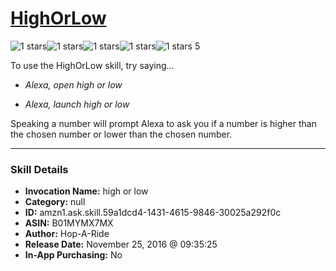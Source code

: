 # [HighOrLow](http://alexa.amazon.com/#skills/amzn1.ask.skill.59a1dcd4-1431-4615-9846-30025a292f0c)
![1 stars](../../images/ic_star_black_18dp_1x.png)![1 stars](../../images/ic_star_border_black_18dp_1x.png)![1 stars](../../images/ic_star_border_black_18dp_1x.png)![1 stars](../../images/ic_star_border_black_18dp_1x.png)![1 stars](../../images/ic_star_border_black_18dp_1x.png) 5

To use the HighOrLow skill, try saying...

* *Alexa, open high or low*

* *Alexa, launch high or low*

Speaking a number will prompt Alexa to ask you if a number is higher than the chosen number or lower than the chosen number.

***

### Skill Details

* **Invocation Name:** high or low
* **Category:** null
* **ID:** amzn1.ask.skill.59a1dcd4-1431-4615-9846-30025a292f0c
* **ASIN:** B01MYMX7MX
* **Author:** Hop-A-Ride
* **Release Date:** November 25, 2016 @ 09:35:25
* **In-App Purchasing:** No

